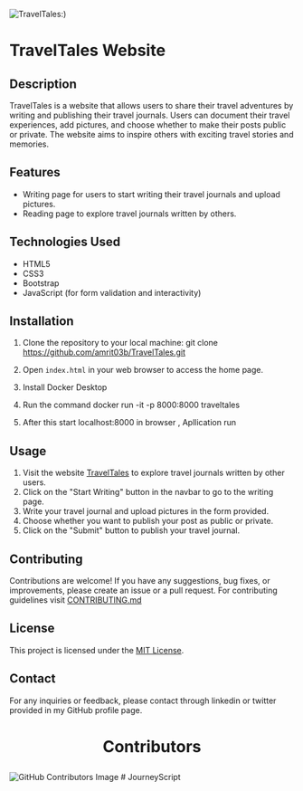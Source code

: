 ![TravelTales:)](https://github.com/amrit03b/TravelTales/assets/116283061/a6e97c6b-cda9-41b0-9598-5cc571176aa5)
# TravelTales Website

## Description

TravelTales is a website that allows users to share their travel adventures by writing and publishing their travel journals. Users can document their travel experiences, add pictures, and choose whether to make their posts public or private. The website aims to inspire others with exciting travel stories and memories.

## Features

- Writing page for users to start writing their travel journals and upload pictures.
- Reading page to explore travel journals written by others.

## Technologies Used

- HTML5
- CSS3
- Bootstrap
- JavaScript (for form validation and interactivity)

## Installation

1. Clone the repository to your local machine:
git clone https://github.com/amrit03b/TravelTales.git

2. Open `index.html` in your web browser to access the home page.

3. Install Docker Desktop

4. Run the command docker run -it -p 8000:8000 traveltales

5. After this start localhost:8000 in browser , Apllication run 

## Usage

1. Visit the website [TravelTales](https://amrit03b.github.io/TravelTales/) to explore travel journals written by other users.
2. Click on the "Start Writing" button in the navbar to go to the writing page.
3. Write your travel journal and upload pictures in the form provided.
4. Choose whether you want to publish your post as public or private.
5. Click on the "Submit" button to publish your travel journal.

## Contributing

Contributions are welcome! If you have any suggestions, bug fixes, or improvements, please create an issue or a pull request.
For contributing guidelines visit [CONTRIBUTING.md](https://github.com/amrit03b/TravelTales/blob/main/CONTRIBUTING.md)

## License

This project is licensed under the [MIT License](LICENSE).

## Contact

For any inquiries or feedback, please contact through linkedin or twitter provided in my GitHub profile page.

# <p align="center">Contributors

![GitHub Contributors Image](https://contrib.rocks/image?repo=amrit03b/TravelTales) 
#   J o u r n e y _ _ S c r i p t  
 